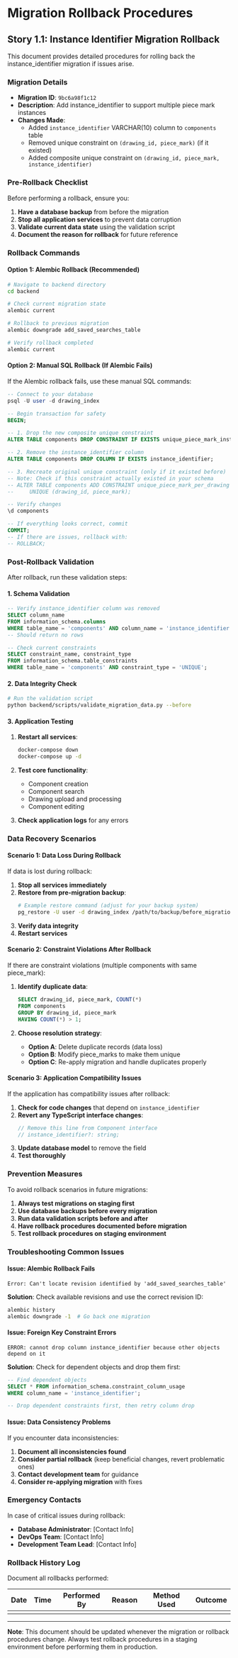 # Migration Rollback Procedures

## Story 1.1: Instance Identifier Migration Rollback

This document provides detailed procedures for rolling back the instance_identifier migration if issues arise.

### Migration Details
- **Migration ID**: `9bc6a98f1c12`
- **Description**: Add instance_identifier to support multiple piece mark instances
- **Changes Made**:
  - Added `instance_identifier` VARCHAR(10) column to `components` table
  - Removed unique constraint on `(drawing_id, piece_mark)` (if it existed)
  - Added composite unique constraint on `(drawing_id, piece_mark, instance_identifier)`

### Pre-Rollback Checklist

Before performing a rollback, ensure you:

1. **Have a database backup** from before the migration
2. **Stop all application services** to prevent data corruption
3. **Validate current data state** using the validation script
4. **Document the reason for rollback** for future reference

### Rollback Commands

#### Option 1: Alembic Rollback (Recommended)

```bash
# Navigate to backend directory
cd backend

# Check current migration state
alembic current

# Rollback to previous migration
alembic downgrade add_saved_searches_table

# Verify rollback completed
alembic current
```

#### Option 2: Manual SQL Rollback (If Alembic Fails)

If the Alembic rollback fails, use these manual SQL commands:

```sql
-- Connect to your database
psql -U user -d drawing_index

-- Begin transaction for safety
BEGIN;

-- 1. Drop the new composite unique constraint
ALTER TABLE components DROP CONSTRAINT IF EXISTS unique_piece_mark_instance_per_drawing;

-- 2. Remove the instance_identifier column
ALTER TABLE components DROP COLUMN IF EXISTS instance_identifier;

-- 3. Recreate original unique constraint (only if it existed before)
-- Note: Check if this constraint actually existed in your schema
-- ALTER TABLE components ADD CONSTRAINT unique_piece_mark_per_drawing 
--     UNIQUE (drawing_id, piece_mark);

-- Verify changes
\d components

-- If everything looks correct, commit
COMMIT;
-- If there are issues, rollback with:
-- ROLLBACK;
```

### Post-Rollback Validation

After rollback, run these validation steps:

#### 1. Schema Validation

```sql
-- Verify instance_identifier column was removed
SELECT column_name 
FROM information_schema.columns 
WHERE table_name = 'components' AND column_name = 'instance_identifier';
-- Should return no rows

-- Check current constraints
SELECT constraint_name, constraint_type
FROM information_schema.table_constraints 
WHERE table_name = 'components' AND constraint_type = 'UNIQUE';
```

#### 2. Data Integrity Check

```bash
# Run the validation script
python backend/scripts/validate_migration_data.py --before
```

#### 3. Application Testing

1. **Restart all services**:
   ```bash
   docker-compose down
   docker-compose up -d
   ```

2. **Test core functionality**:
   - Component creation
   - Component search  
   - Drawing upload and processing
   - Component editing

3. **Check application logs** for any errors

### Data Recovery Scenarios

#### Scenario 1: Data Loss During Rollback

If data is lost during rollback:

1. **Stop all services immediately**
2. **Restore from pre-migration backup**:
   ```bash
   # Example restore command (adjust for your backup system)
   pg_restore -U user -d drawing_index /path/to/backup/before_migration.dump
   ```
3. **Verify data integrity**
4. **Restart services**

#### Scenario 2: Constraint Violations After Rollback

If there are constraint violations (multiple components with same piece_mark):

1. **Identify duplicate data**:
   ```sql
   SELECT drawing_id, piece_mark, COUNT(*) 
   FROM components 
   GROUP BY drawing_id, piece_mark 
   HAVING COUNT(*) > 1;
   ```

2. **Choose resolution strategy**:
   - **Option A**: Delete duplicate records (data loss)
   - **Option B**: Modify piece_marks to make them unique
   - **Option C**: Re-apply migration and handle duplicates properly

#### Scenario 3: Application Compatibility Issues

If the application has compatibility issues after rollback:

1. **Check for code changes** that depend on `instance_identifier`
2. **Revert any TypeScript interface changes**:
   ```typescript
   // Remove this line from Component interface
   // instance_identifier?: string;
   ```
3. **Update database model** to remove the field
4. **Test thoroughly**

### Prevention Measures

To avoid rollback scenarios in future migrations:

1. **Always test migrations on staging first**
2. **Use database backups before every migration**
3. **Run data validation scripts before and after**
4. **Have rollback procedures documented before migration**
5. **Test rollback procedures on staging environment**

### Troubleshooting Common Issues

#### Issue: Alembic Rollback Fails

```
Error: Can't locate revision identified by 'add_saved_searches_table'
```

**Solution**: Check available revisions and use the correct revision ID:
```bash
alembic history
alembic downgrade -1  # Go back one migration
```

#### Issue: Foreign Key Constraint Errors

```
ERROR: cannot drop column instance_identifier because other objects depend on it
```

**Solution**: Check for dependent objects and drop them first:
```sql
-- Find dependent objects
SELECT * FROM information_schema.constraint_column_usage 
WHERE column_name = 'instance_identifier';

-- Drop dependent constraints first, then retry column drop
```

#### Issue: Data Consistency Problems

If you encounter data inconsistencies:

1. **Document all inconsistencies found**
2. **Consider partial rollback** (keep beneficial changes, revert problematic ones)
3. **Contact development team** for guidance
4. **Consider re-applying migration** with fixes

### Emergency Contacts

In case of critical issues during rollback:

- **Database Administrator**: [Contact Info]
- **DevOps Team**: [Contact Info] 
- **Development Team Lead**: [Contact Info]

### Rollback History Log

Document all rollbacks performed:

| Date | Time | Performed By | Reason | Method Used | Outcome |
|------|------|--------------|---------|-------------|---------|
|      |      |              |         |             |         |

---

**Note**: This document should be updated whenever the migration or rollback procedures change. Always test rollback procedures in a staging environment before performing them in production.